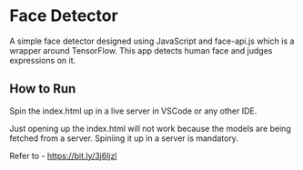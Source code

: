 # Face Detector
A simple face detector designed using JavaScript and face-api.js which is a wrapper around TensorFlow. This app detects human face and judges expressions on it. 


## How to Run
Spin the index.html up in a live server in VSCode or any other IDE.

Just opening up the index.html will not work because the models are being fetched from a server. Spiniing it up in a server is mandatory. 

Refer to - https://bit.ly/3j6ljzl
